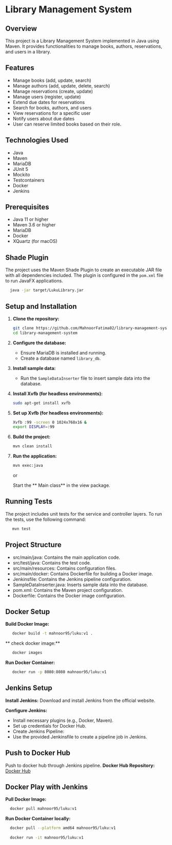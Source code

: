 # Library Management System

## Overview
This project is a Library Management System implemented in Java using Maven. It provides functionalities to manage books, authors, reservations, and users in a library.

## Features
- Manage books (add, update, search)
- Manage authors (add, update, delete, search)
- Manage reservations (create, update)
- Manage users (register, update)
- Extend due dates for reservations
- Search for books, authors, and users
- View reservations for a specific user
- Notify users about due dates
- User can reserve limited books based on their role.

## Technologies Used
- Java
- Maven
- MariaDB
- JUnit 5
- Mockito
- Testcontainers
-  Docker
- Jenkins

## Prerequisites
- Java 11 or higher
- Maven 3.6 or higher
- MariaDB
- Docker
- XQuartz (for macOS)

## Shade Plugin
The project uses the Maven Shade Plugin to create an executable JAR file with all dependencies included. 
The plugin is configured in the `pom.xml` file to run JavaFX applications.

   ```sh
     java -jar target/LukuLibrary.jar
   ```

## Setup and Installation

1. **Clone the repository:**
    ```sh
    git clone https://github.com/MahnoorFatima02/library-management-system.git
    cd library-management-system
    ```

2. **Configure the database:**

    - Ensure MariaDB is installed and running.
    - Create a database named `library_db`.

3. **Install sample data:**

    - Run the `SampleDataInserter` file to insert sample data into the database.

4. **Install Xvfb (for headless environments):**
    ```sh
    sudo apt-get install xvfb
    ```

5. **Set up Xvfb (for headless environments):**
    ```sh
    Xvfb :99 -screen 0 1024x768x16 &
    export DISPLAY=:99
    ```

5. **Build the project:**
    ```sh
    mvn clean install
    ```

5. **Run the application:**
    ```sh
    mvn exec:java
    ```
   or

    Start the ** Main class** in the view package.

## Running Tests
The project includes unit tests for the service and controller layers. To run the tests, use the following command:
   ```sh
      mvn test
   ```

## Project Structure
- src/main/java: Contains the main application code.
- src/test/java: Contains the test code.
- src/main/resources: Contains configuration files.
- src/main/docker: Contains Dockerfile for building a Docker image.
- Jenkinsfile: Contains the Jenkins pipeline configuration.
- SampleDataInserter.java: Inserts sample data into the database.
- pom.xml: Contains the Maven project configuration.
- Dockerfile: Contains the Docker image configuration.

## Docker Setup
**Build Docker Image:**
   
   ```sh
      docker build -t mahnoor95/luku:v1 .
   ```
** check docker image:**
   
   ```sh
      docker images
   ```

**Run Docker Container:**

```sh
   docker run -p 8080:8080 mahnoor95/luku:v1
```

## Jenkins Setup
**Install Jenkins:**
   Download and install Jenkins from the official website.

**Configure Jenkins:**

- Install necessary plugins (e.g., Docker, Maven).
- Set up credentials for Docker Hub.
- Create Jenkins Pipeline:
- Use the provided Jenkinsfile to create a pipeline job in Jenkins.

## Push to Docker Hub
Push to docker hub through Jenkins pipeline.
**Docker Hub Repository:**
   [Docker Hub](https://hub.docker.com/repository/docker/mahnoor95/luku)

## Docker Play with Jenkins
**Pull Docker Image:**

```sh
  docker pull mahnoor95/luku:v1
```

**Run Docker Container locally:**

```sh
  docker pull --platform amd64 mahnoor95/luku:v1
  
  docker run -it mahnoor95/luku:v1
```